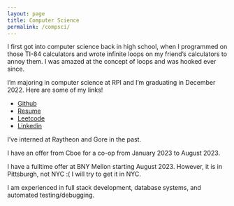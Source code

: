 ```yaml
---
layout: page
title: Computer Science
permalink: /compsci/
---
```


I first got into computer science back in high school, when I programmed on those TI-84 calculators and wrote infinite loops on my friend’s calculators to annoy them. I was amazed at the concept of loops and was hooked ever since.

I’m majoring in computer science at RPI and I’m graduating in December 2022. Here are some of my links!

- [Github](https://github.com/mackstey28)<br/>
- [Resume](https://docs.google.com/document/d/1EOiTuFYEq-yCUCwVUhlSElIIphrhWE9BH8X23rsgiyI/edit)<br/>
- [Leetcode](https://leetcode.com/mackstey28/)<br/>
- [Linkedin](https://www.linkedin.com/in/maxwell-tang/)<br/>

I’ve interned at Raytheon and Gore in the past. 

I have an offer from Cboe for a co-op from January 2023 to August 2023.

I have a fulltime offer at BNY Mellon starting August 2023. However, it is in Pittsburgh, not NYC :( 
I will try to get it in NYC.

I am experienced in full stack development, database systems, and automated testing/debugging.
